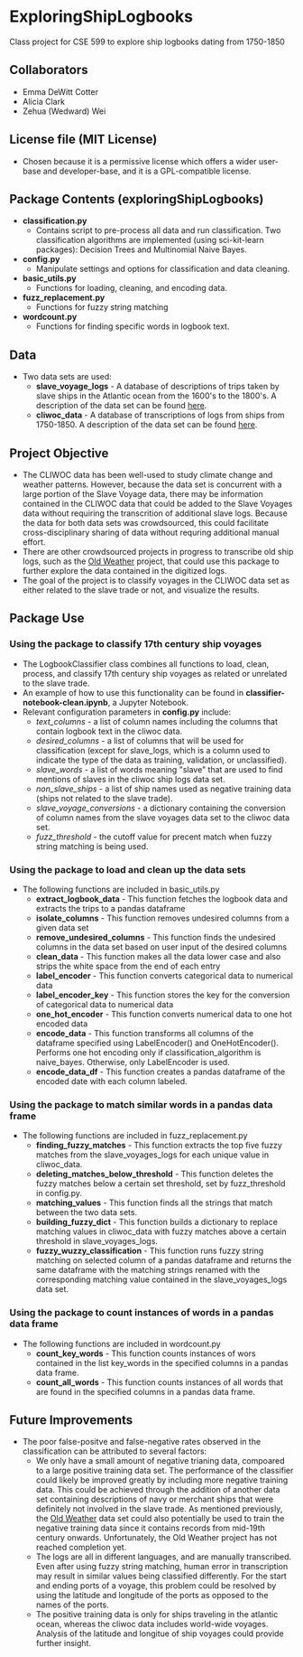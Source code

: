 ﻿# ExploringShipLogbooks
Class project for CSE 599 to explore ship logbooks dating from 1750-1850

## Collaborators
- Emma DeWitt Cotter
- Alicia Clark
- Zehua (Wedward) Wei

## License file (MIT License)
- Chosen because it is a permissive license which offers a wider user-base and developer-base, and it is a GPL-compatible license.

## Package Contents (exploringShipLogbooks)
- **classification.py**
  - Contains script to pre-process all data and run classification. Two classification algorithms are implemented (using sci-kit-learn packages): Decision Trees and Multinomial Naive Bayes.
- **config.py**
  - Manipulate settings and options for classification and data cleaning.
- **basic_utils.py** 
  - Functions for loading, cleaning, and encoding data.
- **fuzz_replacement.py** 
  - Functions for fuzzy string matching
- **wordcount.py** 
  - Functions for finding specific words in logbook text.

## Data
- Two data sets are used:
  - **slave_voyage_logs** - A database of descriptions of trips taken by slave ships in the Atlantic ocean from the 1600's to the 1800's. A description of the data set can be found [here](http://www.slavevoyages.org/).
  - **cliwoc_data** - A database of transcriptions of logs from ships from 1750-1850. A description of the data set can be found [here](https://www.kaggle.com/kaggle/climate-data-from-ocean-ships).

## Project Objective
- The CLIWOC data has been well-used to study climate change and weather patterns. However, because the data set is concurrent with a large portion of the Slave Voyage data, there may be information contained in the CLIWOC data that could be added to the Slave Voyages data without requiring the transcrition of additional slave logs. Because the data for both data sets was crowdsourced, this could facilitate cross-disciplinary sharing of data without requring additional manual effort. 
- There are other crowdsourced projects in progress to transcribe old ship logs, such as the [Old Weather](https://www.oldweather.org/#/) project, that could use this package to further explore the data contained in the digitized logs.
- The goal of the project is to classify voyages in the CLIWOC data set as either related to the slave trade or not, and visualize the results.
## Package Use
### Using the package to classify 17th century ship voyages
- The LogbookClassifier class combines all functions to load, clean, process, and classify 17th century ship voyages as related or unrelated to the slave trade.
- An example of how to use this functionality can be found in **classifier-notebook-clean.ipynb**, a Jupyter Notebook.
- Relevant configuration parameters in **config.py** include:
  - *text_columns* - a list of column names including the columns that contain logbook text in the cliwoc data.
  - *desired_columns* - a list of columns that will be used for classification (except for slave_logs, which is a column used to indicate the type of the data as training, validation, or unclassified).
  - *slave_words* - a list of words meaning "slave" that are used to find mentions of slaves in the cliwoc ship logs data set.
  - *non_slave_ships* - a list of ship names used as negative training data (ships not related to the slave trade).
  - *slave_voyage_conversions* - a dictionary containing the conversion of column names from the slave voyages data set to the cliwoc data set. 
  - *fuzz_threshold* - the cutoff value for precent match when fuzzy string matching is being used.

### Using the package to load and clean up the data sets
- The following functions are included in basic_utils.py
  - **extract_logbook_data** - This function fetches the logbook data and extracts the trips to a pandas dataframe
  - **isolate_columns** - This function removes undesired columns from a given data set
  - **remove_undesired_columns** - This function finds the undesired columns in the data set based on user input of the desired columns
  - **clean_data** - This function makes all the data lower case and also strips the white space from the end of each entry
  - **label_encoder** - This function converts categorical data to numerical data
  - **label_encoder_key** - This function stores the key for the conversion of categorical data to numerical data
  - **one_hot_encoder** - This function converts numerical data to one hot encoded data
  - **encode_data** - This function transforms all columns of the dataframe specified using LabelEncoder() and OneHotEncoder(). Performs one hot encoding only if classification_algorithm is naive_bayes. Otherwise, only LabelEncoder is used.
  - **encode_data_df** - This function creates a pandas dataframe of the encoded date with each column labeled.

### Using the package to match similar words in a pandas data frame
- The following functions are included in fuzz_replacement.py
  - **finding_fuzzy_matches** - This function extracts the top five fuzzy matches from the slave_voyages_logs for each unique value in cliwoc_data.
  - **deleting_matches_below_threshold** - This function deletes the fuzzy matches below a certain set threshold, set by fuzz_threshold in config.py.
  - **matching_values** - This function finds all the strings that match between the two data sets.
  - **building_fuzzy_dict** - This function builds a dictionary to replace matching values in cliwoc_data with fuzzy matches above a certain threshold in slave_voyages_logs.
  - **fuzzy_wuzzy_classification** - This function runs fuzzy string matching on selected column of a pandas dataframe and returns the same dataframe with the matching strings renamed with the corresponding matching value contained in the slave_voyages_logs data set.

### Using the package to count instances of words in a pandas data frame
- The following functions are included in wordcount.py
  - **count_key_words** - This function counts instances of wors contained in the list key_words in the specified columns in a pandas data frame.
  -  **count_all_words** - This function counts instances of all words that are found in the specified columns in a pandas data frame.

## Future Improvements
- The poor false-positve and false-negative rates observed in the classification can be attributed to several factors:
  - We only have a small amount of negative trianing data, compoared to a large positive training data set. The performance of the classifier could likely be improved greatly by including more negative training data. This could be achieved through the addition of another data set containing descriptions of navy or merchant ships that were definitely not involved in the slave trade. As mentioned previously, the [Old Weather](https://www.oldweather.org/#/) data set could also potentially be used to train the negative training data since it contains records from mid-19th century onwards. Unfortunately, the Old Weather project has not reached completion yet.
  - The logs are all in different languages, and are manually transcribed. Even after using fuzzy string matching, human error in transcription may result in similar values being classified differently. For the start and ending ports of a voyage, this problem could be resolved by using the latitude and longitude of the ports as opposed to the names of the ports.
  - The positive training data is only for ships traveling in the atlantic ocean, whereas the cliwoc data includes world-wide voyages. Analysis of the latitude and longitue of ship voyages could provide further insight.

